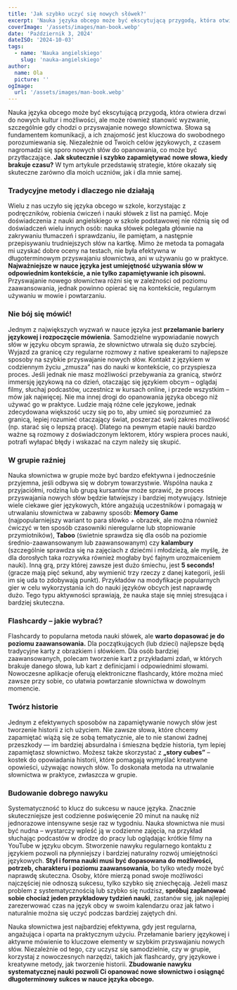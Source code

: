 ```yaml
---
title: 'Jak szybko uczyć się nowych słówek?'
excerpt: 'Nauka języka obcego może być ekscytującą przygodą, która otwiera drzwi do nowych kultur i możliwości, ale może również stanowić wyzwanie, szczególnie gdy chodzi o przyswajanie nowego słownictwa. Słowa są fundamentem komunikacji, a ich znajomość jest kluczowa do swobodnego porozumiewania się. Niezależnie od Twoich celów językowych...'
coverImage: '/assets/images/man-book.webp'
date: 'Październik 3, 2024'
dateISO: '2024-10-03'
tags:
  - name: 'Nauka angielskiego'
    slug: 'nauka-angielskiego'
author:
  name: Ola
  picture: ''
ogImage:
  url: '/assets/images/man-book.webp'
---
```


Nauka języka obcego może być ekscytującą przygodą, która otwiera drzwi do nowych kultur i możliwości, ale może również stanowić wyzwanie, szczególnie gdy chodzi o przyswajanie nowego słownictwa. Słowa są fundamentem komunikacji, a ich znajomość jest kluczowa do swobodnego porozumiewania się. Niezależnie od Twoich celów językowych, z czasem nagromadzi się sporo nowych słów do opanowania, co może być przytłaczające. **Jak skutecznie i szybko zapamiętywać nowe słowa, kiedy brakuje czasu?** W tym artykule przedstawię strategie, które okazały się skuteczne zarówno dla moich uczniów, jak i dla mnie samej.

### Tradycyjne metody i dlaczego nie działają

Wielu z nas uczyło się języka obcego w szkole, korzystając z podręczników, robienia ćwiczeń i nauki słówek z list na pamięć. Moje doświadczenia z nauki angielskiego w szkole podstawowej nie różnią się od doświadczeń wielu innych osób: nauka słówek polegała głównie na zakrywaniu tłumaczeń i sprawdzaniu, ile pamiętam, a następnie przepisywaniu trudniejszych słów na kartkę. Mimo że metoda ta pomagała mi uzyskać dobre oceny na testach, nie była efektywna w długoterminowym przyswajaniu słownictwa, ani w używaniu go w praktyce. **Najważniejsze w nauce języka jest umiejętność używania słów w odpowiednim kontekście, a nie tylko zapamiętywanie ich pisowni.** Przyswajanie nowego słownictwa różni się w zależności od poziomu zaawansowania, jednak powinno opierać się na kontekście, regularnym używaniu w mowie i powtarzaniu.

### Nie bój się mówić!

Jednym z największych wyzwań w nauce języka jest **przełamanie bariery językowej i rozpoczęcie mówienia**. Samodzielne wypowiadanie nowych słów w języku obcym sprawia, że słownictwo utrwala się dużo szybciej. Wyjazd za granicę czy regularne rozmowy z native speakerami to najlepsze sposoby na szybkie przyswajanie nowych słów. Kontakt z językiem w codziennym życiu „zmusza” nas do nauki w kontekście, co przyspiesza proces. Jeśli jednak nie masz możliwości przebywania za granicą, stwórz immersję językową na co dzień, otaczając się językiem obcym – oglądaj filmy, słuchaj podcastów, uczestnicz w kursach online, i przede wszystkim – mów jak najwięcej. Nie ma innej drogi do opanowania języka obcego niż używać go w praktyce. Ludzie mają różne cele językowe, jednak zdecydowana większość uczy się po to, aby umieć się porozumieć za granicą, lepiej rozumieć otaczający świat, poszerzać swój zakres możliwość (np. starać się o lepszą pracę). Dlatego na pewnym etapie nauki bardzo ważne są rozmowy z doświadczonym lektorem, który wspiera proces nauki, potrafi wyłapać błędy i wskazać na czym należy się skupić.

### W grupie raźniej

Nauka słownictwa w grupie może być bardzo efektywna i jednocześnie przyjemna, jeśli odbywa się w dobrym towarzystwie. Wspólna nauka z przyjaciółmi, rodziną lub grupą kursantów może sprawić, że proces przyswajania nowych słów będzie łatwiejszy i bardziej motywujący. Istnieje wiele ciekawe gier językowych, które angażują uczestników i pomagają w utrwalaniu słownictwa w zabawny sposób: **Memory Game** (najpopularniejszy wariant to para słówko + obrazek, ale można również ćwiczyć w ten sposób czasowniki nieregularne lub stopniowanie przymiotników), **Taboo** (świetnie sprawdza się dla osób na poziomie średnio-zaawansowanym lub zaawansowanym) czy **kalambury** (szczególnie sprawdza się na zajęciach z dziećmi i młodzieżą, ale myślę, że dla dorosłych taka rozrywka również mogłaby być fajnym urozmaiceniem nauki). Inną grą, przy której zawsze jest dużo śmiechu, jest **5 seconds!** (gracze mają pięć sekund, aby wymienić trzy rzeczy z danej kategorii, jeśli im się uda to zdobywają punkt). Przykładów na modyfikacje popularnych gier w celu wykorzystania ich do nauki języków obcych jest naprawdę dużo. Tego typu aktywności sprawiają, że nauka staje się mniej stresująca i bardziej skuteczna.

### Flashcardy – jakie wybrać?

Flashcardy to popularna metoda nauki słówek, ale **warto dopasować je do poziomu zaawansowania.** Dla początkujących (lub dzieci) najlepsze będą tradycyjne karty z obrazkiem i słówkiem. Dla osób bardziej zaawansowanych, polecam tworzenie kart z przykładami zdań, w których brakuje danego słowa, lub kart z definicjami i odpowiednimi słowami. Nowoczesne aplikacje oferują elektroniczne flashcardy, które można mieć zawsze przy sobie, co ułatwia powtarzanie słownictwa w dowolnym momencie.

### Twórz historie

Jednym z efektywnych sposobów na zapamiętywanie nowych słów jest tworzenie historii z ich użyciem. Nie zawsze słowa, które chcemy zapamiętać wiążą się ze sobą tematycznie, ale to nie stanowi żadnej przeszkody — im bardziej absurdalna i śmieszna będzie historia, tym lepiej zapamiętasz słownictwo. Możesz także skorzystać z **„story cubes”** – kostek do opowiadania historii, które pomagają wymyślać kreatywne opowieści, używając nowych słów. To doskonała metoda na utrwalanie słownictwa w praktyce, zwłaszcza w grupie.

### Budowanie dobrego nawyku

Systematyczność to klucz do sukcesu w nauce języka. Znacznie skuteczniejsze jest codzienne poświęcenie 20 minut na naukę niż jednorazowe intensywne sesje raz w tygodniu. Nauka słownictwa nie musi być nudna – wystarczy wpleść ją w codzienne zajęcia, na przykład słuchając podcastów w drodze do pracy lub oglądając krótkie filmy na YouTube w języku obcym. Stworzenie nawyku regularnego kontaktu z językiem pozwoli na płynniejszy i bardziej naturalny rozwój umiejętności językowych. **Styl i forma nauki musi być dopasowana do możliwości, potrzeb, charakteru i poziomu zaawansowania**, bo tylko wtedy może być naprawdę skuteczna. Osoby, które mierzą ponad swoje możliwości najczęściej nie odnoszą sukcesu, tylko szybko się zniechęcają. Jeżeli masz problem z systematycznością lub szybko się nudzisz, **spróbuj zaplanować sobie chociaż jeden przykładowy tydzień nauki**, zastanów się, jak najlepiej zarezerwować czas na język obcy w swoim kalendarzu oraz jak łatwo i naturalnie można się uczyć podczas bardziej zajętych dni.

Nauka słownictwa jest najbardziej efektywna, gdy jest regularna, angażująca i oparta na praktycznym użyciu. Przełamanie bariery językowej i aktywne mówienie to kluczowe elementy w szybkim przyswajaniu nowych słów. Niezależnie od tego, czy uczysz się samodzielnie, czy w grupie, korzystaj z nowoczesnych narzędzi, takich jak flashcardy, gry językowe i kreatywne metody, jak tworzenie historii. **Zbudowanie nawyku systematycznej nauki pozwoli Ci opanować nowe słownictwo i osiągnąć długoterminowy sukces w nauce języka obcego.**

